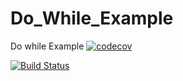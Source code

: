 # Do_While_Example
Do while Example
[![codecov](https://codecov.io/gh/raje1reddy/Do_While_Example/branch/master/graph/badge.svg)](https://codecov.io/gh/raje1reddy/Do_While_Example)

[![Build Status](https://travis-ci.org/raje1reddy/Do_While_Example.svg?branch=master)](https://travis-ci.org/raje1reddy/Do_While_Example)
